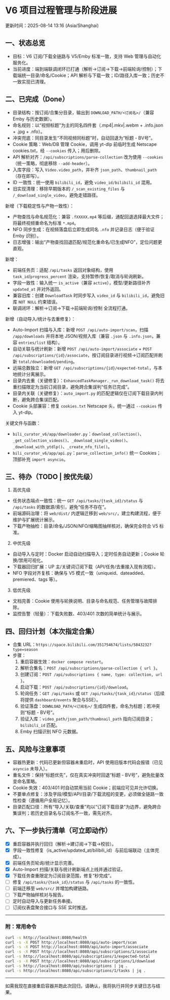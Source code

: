 # V6 项目过程管理与阶段进展

更新时间：2025-08-14 13:16 (Asia/Shanghai)

## 一、状态总览
- 目标：V6 订阅/下载全链路与 V5/Emby 标准一致，支持 Web 管理与自动化服务化。
- 当前进度：端到端联调闭环已打通（解析→订阅→下载→前端轮询/控制）；下载端统一目录/命名/Cookie；API 解析与下载一致；ID/路径入库一致；历史不一致实现已清理。

## 二、已完成（Done）
- 目录结构：按订阅/合集分目录，输出到 `DOWNLOAD_PATH/<订阅名>/`（兼容 Emby 与历史数据）。
- 命名规则：以“视频标题”为主的同名四件套（.mp4|.mkv|.webm + .info.json + .jpg + .nfo）。
- 冲突兜底：同目录发生“不同视频同标题”时，自动回退为“标题 - BV号”。
- Cookie 策略：Web/DB 管理 Cookie，调用 yt-dlp 前临时生成 Netscape cookies.txt，经 `--cookies` 传入；用后删除。
- API 解析对齐：`/api/subscriptions/parse-collection` 改为使用 `--cookies`（统一策略，彻底移除 `--add-header`）。
- 入库字段：写入 `Video.video_path`，并补齐 `json_path`、`thumbnail_path`（存在即写）。
- ID 一致性：统一使用 `bilibili_id`，避免 `video_id/bilibili_id` 混用。
- 旧实现清理：移除早期版本的 `/_scan_existing_files` 与 `/_download_single_video`，避免走错路径。

新增（下载稳定性与产物一致性）：
- 产物查找与命名规范化：兼容 `.fXXXXX.mp4` 等后缀，通配回退选择最大文件；将最终视频重命名为标准 `*.mp4`。
- NFO 同步生成：在视频落盘后立即生成同名 `.nfo` 并记录日志（便于验证 Emby 识别）。
- 日志增强：输出“产物查找回退匹配/规范化重命名/已生成NFO”，定位问题更直观。

新增：
- 前端任务页：适配 `/api/tasks` 返回对象结构，使用 `task_id`/`progress_percent` 渲染，支持暂停/恢复/取消与轮询刷新。
- 字段一致性：输入统一 `is_active`（兼容 `active`），模型/更新路径补齐 `updated_at` 并对外返回。
- 兼容旧库：创建 `DownloadTask` 时同步写入 `video_id` 与 `bilibili_id`，避免旧库 `NOT NULL` 约束错误。
- 联调闭环：解析→订阅→下载→前端轮询/控制 全流程打通。

新增（自动导入/统计与去重修复）：
- Auto-Import 扫描与入库：新增 `POST /api/auto-import/scan`，扫描 `/app/downloads` 并将本地 JSON/视频入库（兼容 `.json` 与 `.info.json`，兼容 `entries/list` 结构）。
- 自动关联与统计刷新：新增 `POST /api/auto-import/associate` + `POST /api/subscriptions/{id}/associate`，按订阅目录进行视频→订阅匹配并刷新 `total/downloaded/pending`。
- 远端总数独立：新增 `GET /api/subscriptions/{id}/expected-total`，与本地统计分离展示。
- 目录内去重（关键修复）：`EnhancedTaskManager._run_download_task()` 将去重扫描限定为当前订阅目录，避免跨合集误判“任务已完成”。
- 目录内关联（关键修复）：`auto_import.py` 的匹配逻辑仅在订阅下载目录内判断，避免跨合集误匹配。
- Cookie 头部兼容：修复 `cookies.txt` Netscape 头，统一通过 `--cookies` 传入 yt-dlp。

关键文件与函数：
- `bili_curator_v6/app/downloader.py`：`download_collection()`、`_get_collection_videos()`、`_download_single_video()`、`_download_with_ytdlp()`、`_create_nfo_file()`。
- `bili_curator_v6/app/api.py`：`parse_collection_info()` 统一 Cookies；顶部补充 `import asyncio`。

## 三、待办（TODO | 按优先级）
1) 高优先级
- 任务状态端点一致性：统一 `GET /api/tasks/{task_id}/status` 与 `/api/tasks` 的数据源/索引，避免“任务不存在”。
- 前端源码治理：将 `web/dist/` 内逻辑迁移到 `web/src/`，建立构建流程，便于维护与扩展统计展示。
- 下载产物抽检：目录/命名/JSON/NFO/缩略图抽样核对，确保完全符合 V5 标准。

2) 中优先级
- 自动导入与定时：Docker 启动自动扫描导入；定时任务自动更新；Cookie 轮换/禁用可视化。
- 下载器回归扩展：UP 主/关键词订阅下载（API/任务/去重接入现有流程）。
- NFO 字段对齐复核：确保与 V5 模式一致（uniqueid、dateadded、premiered、tags 等）。

3) 低优先级
- 文档完善：Cookie 使用与轮换说明、目录与命名规范、任务管理与故障排除。
- 监控告警（轻量）：下载失败数、403/401 次数的简单统计与展示。

## 四、回归计划（本次指定合集）
- 合集 URL：`https://space.bilibili.com/351754674/lists/5843232?type=season`
- 步骤：
  1. 重启容器生效：`docker compose restart`。
  2. 解析合集名：`POST /api/subscriptions/parse-collection { url }`。
  3. 创建订阅：`POST /api/subscriptions { name, type: collection, url }`。
  4. 启动下载：`POST /api/subscriptions/{id}/download`。
  5. 轮询任务：`GET /api/tasks` 或 `GET /api/tasks/{task_id}/status`（后续将提供 `dashboard/events` 聚合与SSE）。
  6. 验证落盘：`DOWNLOAD_PATH/<订阅名>/` 生成四件套，命名为标题；若冲突则“标题 - BV号”。
  7. 验证入库：`video_path/json_path/thumbnail_path` 指向订阅目录；`bilibili_id` 匹配。
  8. Emby 扫描识别 NFO 元数据。

## 五、风险与注意事项
- 容器热更新：代码已更新但容器未重启时，API 使用旧版本代码会报错（已见 `asyncio` 未导入）。
- 重名文件：保持“标题优先”，仅在真实冲突时回退“标题 - BV号”，避免批量改变命名策略。
- Cookie 失效：403/401 时自动禁用当前 Cookie；前端应可见并允许切换。
- 不要单点修复：涉及字段/模型/API/目录/下载流程的变更，必须做全链路一致性检查（遵循用户全局记忆）。
 - 目录匹配口径：所有“导入/关联/查重”均以“订阅下载目录”为边界，避免跨合集误判；若历史目录名与订阅名不一致，需先对齐。

## 六、下一步执行清单（可立即动作）
- [x] 重启容器并执行回归（解析→建订阅→下载→校验）。
- [x] 字段一致性修复（is_active/updated_at/bilibili_id）与前后端联动（主体完成）。
- [x] 前端任务页轮询/统计显示完善。
- [x] Auto-Import 扫描/关联与统计刷新端点上线并通过验证。
- [x] 下载任务查重限定为订阅目录范围，修复“秒完成”。
- [ ] 修复 `/api/tasks/{task_id}/status` 与 `/api/tasks` 的一致性。
- [ ] 前端迁移至 `web/src/` 并增加构建链路。
- [ ] 下载产物抽样核对与报告。
- [ ] 定时自动导入与更新任务串接。
 - [ ] 订阅仪表盘聚合接口与 SSE 实时推送。

---
### 附：常用命令
```bash
curl -s http://localhost:8080/health
curl -s -X POST http://localhost:8080/api/auto-import/scan
curl -s -X POST http://localhost:8080/api/auto-import/associate
curl -s -X POST http://localhost:8080/api/subscriptions/1/associate
curl -s http://localhost:8080/api/subscriptions/1/expected-total
curl -s -X POST http://localhost:8080/api/subscriptions/1/download
curl -s http://localhost:8080/api/subscriptions | jq .
curl -s http://localhost:8080/api/subscriptions/1/tasks | jq .
```

---
如需我现在直接重启容器并跑此次回归，请确认，我将执行并同步关键日志与结果。
